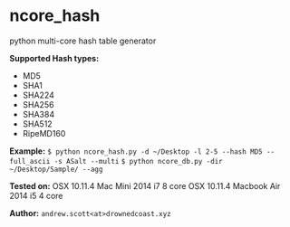 # ncore_hash
python multi-core hash table generator

**Supported Hash types:**
* MD5
* SHA1
* SHA224
* SHA256
* SHA384
* SHA512
* RipeMD160

**Example:**
`$ python ncore_hash.py -d ~/Desktop -l 2-5 --hash MD5 --full_ascii -s ASalt --multi`
`$ python ncore_db.py -dir ~/Desktop/Sample/ --agg`

**Tested on:**
OSX 10.11.4 Mac Mini 2014 i7 8 core
OSX 10.11.4 Macbook Air 2014 i5 4 core

**Author:**
`andrew.scott<at>drownedcoast.xyz`
